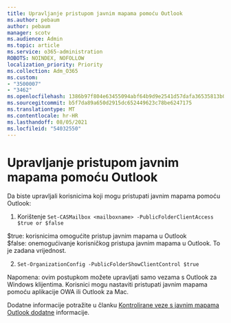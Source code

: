 ```yaml
---
title: Upravljanje pristupom javnim mapama pomoću Outlook
ms.author: pebaum
author: pebaum
manager: scotv
ms.audience: Admin
ms.topic: article
ms.service: o365-administration
ROBOTS: NOINDEX, NOFOLLOW
localization_priority: Priority
ms.collection: Adm_O365
ms.custom:
- "3500007"
- "3462"
ms.openlocfilehash: 1386b97f804e63455094abf64b9d9e2541d57dafa36535813b0d7689e0ce2966
ms.sourcegitcommit: b5f7da89a650d2915dc652449623c78be6247175
ms.translationtype: MT
ms.contentlocale: hr-HR
ms.lasthandoff: 08/05/2021
ms.locfileid: "54032550"
---
```

# <a name="control-access-to-public-folders-using-outlook"></a>Upravljanje pristupom javnim mapama pomoću Outlook

Da biste upravljali korisnicima koji mogu pristupati javnim mapama pomoću Outlook:

1. Korištenje `Set-CASMailbox <mailboxname> -PublicFolderClientAccess $true or $false`

$true: korisnicima omogućite pristup javnim mapama u Outlook  
$false: onemogućivanje korisničkog pristupa javnim mapama u Outlook. To je zadana vrijednost.  

2. `Set-OrganizationConfig -PublicFolderShowClientControl $true`

Napomena: ovim postupkom možete upravljati samo vezama s Outlook za Windows klijentima. Korisnici mogu nastaviti pristupati javnim mapama pomoću aplikacije OWA ili Outlook za Mac.

Dodatne informacije potražite u članku [Kontrolirane veze s javnim mapama Outlook dodatne](https://aka.ms/controlpf) informacije.
